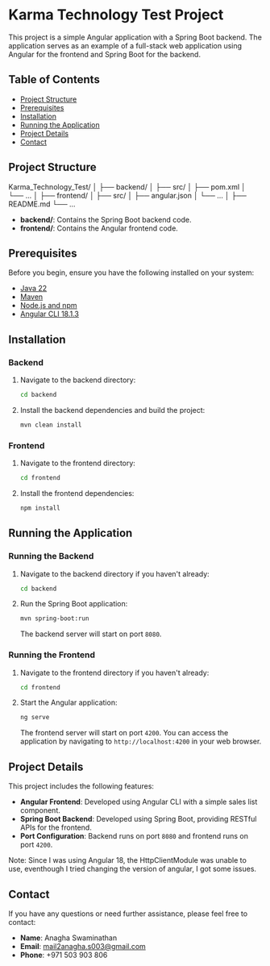 # Karma Technology Test Project

This project is a simple Angular application with a Spring Boot backend. The application serves as an example of a full-stack web application using Angular for the frontend and Spring Boot for the backend.

## Table of Contents

- [Project Structure](#project-structure)
- [Prerequisites](#prerequisites)
- [Installation](#installation)
- [Running the Application](#running-the-application)
- [Project Details](#project-details)
- [Contact](#contact)

## Project Structure

Karma_Technology_Test/
│
├── backend/
│ ├── src/
│ ├── pom.xml
│ └── ...
│
├── frontend/
│ ├── src/
│ ├── angular.json
│ └── ...
│
├── README.md
└── ...
- **backend/**: Contains the Spring Boot backend code.
- **frontend/**: Contains the Angular frontend code.

## Prerequisites

Before you begin, ensure you have the following installed on your system:

- [Java 22 ](https://www.oracle.com/java/technologies/javase-downloads.html)
- [Maven](https://maven.apache.org/install.html)
- [Node.js and npm](https://nodejs.org/en/download/)
- [Angular CLI 18.1.3](https://angular.io/cli)

## Installation

### Backend

1. Navigate to the backend directory:

    ```sh
    cd backend
    ```

2. Install the backend dependencies and build the project:

    ```sh
    mvn clean install
    ```

### Frontend

1. Navigate to the frontend directory:

    ```sh
    cd frontend
    ```

2. Install the frontend dependencies:

    ```sh
    npm install
    ```

## Running the Application

### Running the Backend

1. Navigate to the backend directory if you haven't already:

    ```sh
    cd backend
    ```

2. Run the Spring Boot application:

    ```sh
    mvn spring-boot:run
    ```

   The backend server will start on port `8080`.

### Running the Frontend

1. Navigate to the frontend directory if you haven't already:

    ```sh
    cd frontend
    ```

2. Start the Angular application:

    ```sh
    ng serve
    ```

   The frontend server will start on port `4200`. You can access the application by navigating to `http://localhost:4200` in your web browser.

## Project Details

This project includes the following features:

- **Angular Frontend**: Developed using Angular CLI with a simple sales list component.
- **Spring Boot Backend**: Developed using Spring Boot, providing RESTful APIs for the frontend.
- **Port Configuration**: Backend runs on port `8080` and frontend runs on port `4200`.

Note: Since I was using Angular 18, the HttpClientModule was unable to use, eventhough I tried changing the version of angular, I got some issues. 

## Contact

If you have any questions or need further assistance, please feel free to contact:

- **Name**: Anagha Swaminathan
- **Email**: [mail2anagha.s003@gmail.com](mailto:mail2anagha.s003@gmail.com)
- **Phone**: +971 503 903 806
